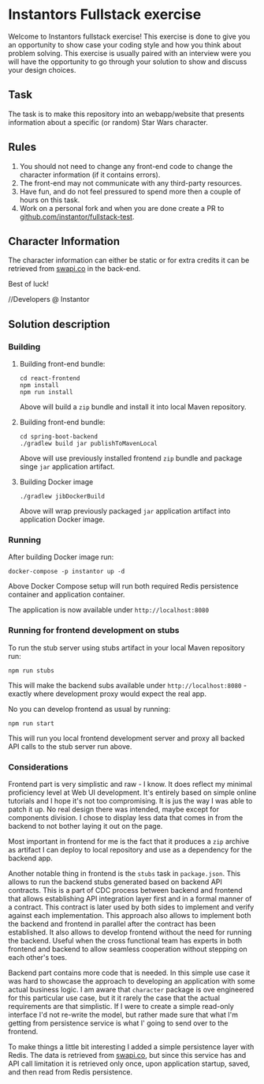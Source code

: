 Instantors Fullstack exercise
=========================
Welcome to Instantors fullstack exercise! 
This exercise is done to give you an opportunity to 
show case your coding style and how you think about problem solving. 
This exercise is usually paired with an interview were you will have the opportunity
to go through your solution to show and discuss your design choices.

Task
----
The task is to make this repository into an webapp/website that
presents information about a specific (or random) Star Wars character. 

Rules
-----
1. You should not need to change any front-end code to change the character information (if it contains errors).
2. The front-end may not communicate with any third-party resources. 
3. Have fun, and do not feel pressured to spend more then a couple of hours on this task.
4. Work on a personal fork and when you are done create a PR to [github.com/instantor/fullstack-test](https://github.com/instantor/fullstack-test).

Character Information
--------
The character information can either be static or
for extra credits it can be retrieved from [swapi.co](https://swapi.co) in the back-end.


Best of luck!

//Developers @ Instantor

## Solution description

### Building

1) Building front-end bundle:
    ```shell script
    cd react-frontend
    npm install
    npm run install
    ```
   Above will build a `zip` bundle and install it into local Maven repository.

2) Building front-end bundle:
    ```shell script
    cd spring-boot-backend
    ./gradlew build jar publishToMavenLocal
    ```
   Above will use previously installed frontend `zip` bundle and package singe `jar` application artifact.

3) Building Docker image
    ```shell script
    ./gradlew jibDockerBuild   
    ```
   Above will wrap previously packaged `jar` application artifact into application Docker image.

### Running

After building Docker image run:
```shell script
docker-compose -p instantor up -d
```
Above Docker Compose setup will run both required Redis persistence container and application container.

The application is now available under `http://localhost:8080`

### Running for frontend development on stubs

To run the stub server using stubs artifact in your local Maven repository run:
```shell script
npm run stubs
```
This will make the backend subs available under `http://localhost:8080` - exactly where development proxy would expect the real app.

No you can develop frontend as usual by running:
```shell script
npm run start
``` 
This will run you local frontend development server and proxy all backed API calls to the stub server run above. 

### Considerations

Frontend part is very simplistic and raw - I know. It does reflect my minimal proficiency level at Web UI development. It's entirely based on simple online tutorials and I hope it's not too compromising. It is jus the way I was able to patch it up. No real design there was intended, maybe except for components division. I chose to display less data that comes in from the backend to not bother laying it out on the page.

Most important in frontend for me is the fact that it produces a `zip` archive as artifact I can deploy to local repository and use as a dependency for the backend app.

Another notable thing in frontend is the `stubs` task in `package.json`. This allows to run the backend stubs generated based on backend API contracts. This is a part of CDC process between backend and frontend that allows establishing API integration layer first and in a formal manner of a contract. This contract is later used by both sides to implement and verify against each implementation. This approach also allows to implement both the backend and frontend in parallel after the contract has been established. It also allows to develop frontend without the need for running the backend. Useful when the cross functional team has experts in both frontend and backend to allow seamless cooperation without stepping on each other's toes.

Backend part contains more code that is needed. In this simple use case it was hard to showcase the approach to developing an application with some actual business logic. I am aware that `character` package is ove engineered for this particular use case, but it it rarely the case that the actual requirements are that simplistic. If I were to create a simple read-only interface I'd not re-write the model, but rather made sure that what I'm getting from persistence service is what I' going to send over to the frontend.

To make things a little bit interesting I added a simple persistence layer with Redis. The data is retrieved from [swapi.co](https://swapi.co), but since this service has and API call limitation it is retrieved only once, upon application startup, saved, and then read from Redis persistence.
